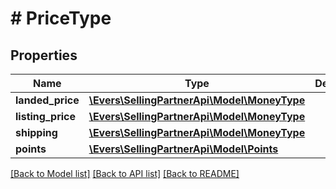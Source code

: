 # # PriceType

## Properties

Name | Type | Description | Notes
------------ | ------------- | ------------- | -------------
**landed_price** | [**\Evers\SellingPartnerApi\Model\MoneyType**](MoneyType.md) |  | [optional]
**listing_price** | [**\Evers\SellingPartnerApi\Model\MoneyType**](MoneyType.md) |  |
**shipping** | [**\Evers\SellingPartnerApi\Model\MoneyType**](MoneyType.md) |  | [optional]
**points** | [**\Evers\SellingPartnerApi\Model\Points**](Points.md) |  | [optional]

[[Back to Model list]](../../README.md#models) [[Back to API list]](../../README.md#endpoints) [[Back to README]](../../README.md)
